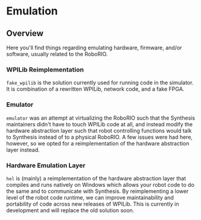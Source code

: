 # Emulation
## Overview
Here you'll find things regarding emulating hardware, firmware, and/or software, usually related to the RoboRIO.

### WPILib Reimplementation 
`fake_wpilib` is the solution currently used for running code in the simulator. It is combination of a rewritten WPILib, network code, and a fake FPGA.


### Emulator
`emulator` was an attempt at virtualizing the RoboRIO such that the Synthesis maintainers didn't have to touch WPILib code at all, and instead modify the hardware abstraction layer such that robot controlling functions would talk to Synthesis instead of to a physical RoboRIO. A few issues were had here, however, so we opted for a reimplementation of the hardware abstraction layer instead.

### Hardware Emulation Layer

`hel` is (mainly) a reimplementation of the hardware abstraction layer that compiles and runs natively on Windows which allows your robot code to do the same and to communicate with Synthesis. By reimplementing a lower level of the robot code runtime, we can improve maintainability and portability of code across new releases of WPILib. This is currently in development and will replace the old solution soon.